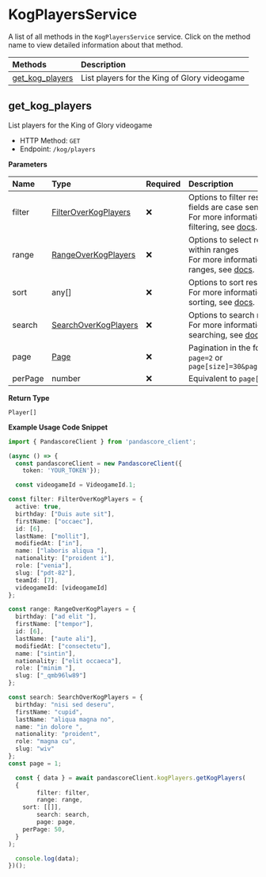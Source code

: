 # KogPlayersService

A list of all methods in the `KogPlayersService` service. Click on the method name to view detailed information about that method.

| Methods                             | Description                                  |
| :---------------------------------- | :------------------------------------------- |
| [get_kog_players](#get_kog_players) | List players for the King of Glory videogame |

## get_kog_players

List players for the King of Glory videogame

- HTTP Method: `GET`
- Endpoint: `/kog/players`

**Parameters**

| Name    | Type                                                      | Required | Description                                                                                                                                         |
| :------ | :-------------------------------------------------------- | :------- | :-------------------------------------------------------------------------------------------------------------------------------------------------- |
| filter  | [FilterOverKogPlayers](../models/FilterOverKogPlayers.md) | ❌       | Options to filter results. String fields are case sensitive <br/>For more information on filtering, see [docs](/docs/filtering-and-sorting#filter). |
| range   | [RangeOverKogPlayers](../models/RangeOverKogPlayers.md)   | ❌       | Options to select results within ranges <br/>For more information on ranges, see [docs](/docs/filtering-and-sorting#range).                         |
| sort    | any[]                                                     | ❌       | Options to sort results <br/>For more information on sorting, see [docs](/docs/filtering-and-sorting#sort).                                         |
| search  | [SearchOverKogPlayers](../models/SearchOverKogPlayers.md) | ❌       | Options to search results <br/>For more information on searching, see [docs](/docs/filtering-and-sorting#search).                                   |
| page    | [Page](../models/Page.md)                                 | ❌       | Pagination in the form of `page=2` or `page[size]=30&page[number]=2`                                                                                |
| perPage | number                                                    | ❌       | Equivalent to `page[size]`                                                                                                                          |

**Return Type**

`Player[]`

**Example Usage Code Snippet**

```typescript
import { PandascoreClient } from 'pandascore_client';

(async () => {
  const pandascoreClient = new PandascoreClient({
	token: 'YOUR_TOKEN'});

  const videogameId = VideogameId.1;

const filter: FilterOverKogPlayers = {
  active: true,
  birthday: ["Duis aute sit"],
  firstName: ["occaec"],
  id: [6],
  lastName: ["mollit"],
  modifiedAt: ["in"],
  name: ["laboris aliqua "],
  nationality: ["proident i"],
  role: ["venia"],
  slug: ["pdt-82"],
  teamId: [7],
  videogameId: [videogameId]
};

const range: RangeOverKogPlayers = {
  birthday: ["ad elit "],
  firstName: ["tempor"],
  id: [6],
  lastName: ["aute ali"],
  modifiedAt: ["consectetu"],
  name: ["sintin"],
  nationality: ["elit occaeca"],
  role: ["minim "],
  slug: ["_qmb96lw89"]
};

const search: SearchOverKogPlayers = {
  birthday: "nisi sed deseru",
  firstName: "cupid",
  lastName: "aliqua magna no",
  name: "in dolore ",
  nationality: "proident",
  role: "magna cu",
  slug: "wiv"
};
const page = 1;

  const { data } = await pandascoreClient.kogPlayers.getKogPlayers(
  {
		filter: filter,
		range: range,
    sort: [[]],
		search: search,
		page: page,
    perPage: 50,
  }
);

  console.log(data);
})();
```

<!-- This file was generated by liblab | https://liblab.com/ -->
